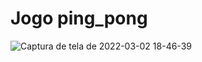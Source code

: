 # Jogo ping_pong
![Captura de tela de 2022-03-02 18-46-39](https://user-images.githubusercontent.com/86082129/156455146-6abb84fb-1d1d-4a63-9728-512c0c227d53.png)
